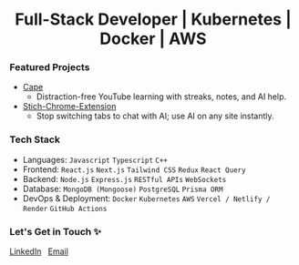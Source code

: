 <h1 color='red' align="center">
 Full-Stack Developer | Kubernetes | Docker | AWS
</h1>

### Featured Projects
 - [Cape](https://github.com/anuprajvarma/cape)  
   - Distraction-free YouTube learning with streaks, notes, and AI help.
 - [Stich-Chrome-Extension](https://github.com/anuprajvarma/stich-chrome-extension)  
   - Stop switching tabs to chat with AI; use AI on any site instantly.
### Tech Stack
 - Languages: ``Javascript`` ``Typescript`` ``C++``
 - Frontend: ``React.js`` ``Next.js`` ``Tailwind CSS`` ``Redux`` ``React Query``
 - Backend: ``Node.js`` ``Express.js`` ``RESTful APIs`` ``WebSockets``
 - Database: ``MongoDB (Mongoose)`` ``PostgreSQL`` ``Prisma ORM``
 - DevOps & Deployment: ``Docker`` ``Kubernetes`` ``AWS`` ``Vercel / Netlify / Render`` ``GitHub Actions``
### Let's Get in Touch ✨
<a href="https://www.linkedin.com/in/anuprajvarma/">LinkedIn</a>&nbsp;&nbsp;&nbsp;<a href="mailto:private.anupraj1854@gmail.com">Email</a>
